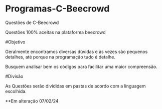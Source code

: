 # Programas-C-Beecrowd
Questões de C-Beecrowd


Questões 100% aceitas na plataforma beecrowd


#Objetivo

Geralmente encontramos diversas dúvidas e às vezes são pequenos detalhes, até porque na programação tudo é detalhe.

Busquem analisar bem os códigos para facilitar uma maior compreensão.


#Divisão

As Questões serão divididas em pastas de acordo com a linguagem escolhida.


**Em alteração 07/02/24
